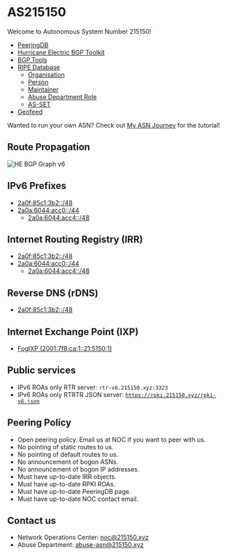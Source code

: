 # AS215150
Welcome to Autonomous System Number 215150!

* [PeeringDB](https://www.peeringdb.com/net/35860)
* [Hurricane Electric BGP Toolkit](https://bgp.he.net/AS215150)
* [BGP.Tools](https://bgp.tools/as/215150)
* [RIPE Database](https://apps.db.ripe.net/db-web-ui/lookup?source=ripe&key=AS215150&type=aut-num)
   * [Organisation](https://apps.db.ripe.net/db-web-ui/lookup?source=ripe&key=ORG-SM511-RIPE&type=organisation)
   * [Person](https://apps.db.ripe.net/db-web-ui/lookup?source=ripe&key=SM40205-RIPE&type=person)
   * [Maintainer](https://apps.db.ripe.net/db-web-ui/lookup?source=ripe&key=MAURIN-MNT&type=mntner)
   * [Abuse Department Role](https://apps.db.ripe.net/db-web-ui/lookup?source=ripe&key=SMAD1-RIPE&type=role)
   * [AS-SET](https://apps.db.ripe.net/db-web-ui/lookup?source=ripe&key=AS215150:AS-MAURIN&type=as-set)
* [Geofeed](https://as.215150.xyz/geofeed.csv)

Wanted to run your own ASN? Check out [My ASN Journey](https://www.animmouse.com/p/my-asn-journey/) for the tutorial!

## Route Propagation
![HE BGP Graph v6](https://bgp.he.net/graphs/as215150-ipv6.svg)

## IPv6 Prefixes
* [2a0f:85c1:3b2::/48](https://apps.db.ripe.net/db-web-ui/lookup?source=ripe&key=2a0f:85c1:3b2::%2F48&type=inet6num)
* [2a0a:6044:acc0::/44](https://apps.db.ripe.net/db-web-ui/lookup?source=ripe&key=2a0a:6044:acc0::%2F44&type=inet6num)
   * [2a0a:6044:acc4::/48](https://apps.db.ripe.net/db-web-ui/lookup?source=ripe&key=2a0a:6044:acc4::%2F48&type=inet6num)

## Internet Routing Registry (IRR)
* [2a0f:85c1:3b2::/48](https://apps.db.ripe.net/db-web-ui/lookup?source=ripe&key=2a0f:85c1:3b2::%2F48AS215150&type=route6)
* [2a0a:6044:acc0::/44](https://apps.db.ripe.net/db-web-ui/lookup?source=ripe&key=2a0a:6044:acc0::%2F44AS215150&type=route6)
   * [2a0a:6044:acc4::/48](https://apps.db.ripe.net/db-web-ui/lookup?source=ripe&key=2a0a:6044:acc4::%2F48AS215150&type=route6)

## Reverse DNS (rDNS)
* [2a0f:85c1:3b2::/48](https://apps.db.ripe.net/db-web-ui/lookup?source=RIPE&key=2.b.3.0.1.c.5.8.f.0.a.2.ip6.arpa&type=domain)

## Internet Exchange Point (IXP)
* [FogIXP (2001:7f8:ca:1::21:5150:1)](https://manager.fogixp.org/customer/detail/431)

## Public services
* IPv6 ROAs only RTR server: `rtr-v6.215150.xyz:3323`
* IPv6 ROAs only RTRTR JSON server: [`https://rpki.215150.xyz/rpki-v6.json`](https://rpki.215150.xyz/rpki-v6.json)

## Peering Policy
* Open peering policy. Email us at NOC if you want to peer with us.
* No pointing of static routes to us.
* No pointing of default routes to us.
* No announcement of bogon ASNs.
* No announcement of bogon IP addresses.
* Must have up-to-date IRR objects.
* Must have up-to-date RPKI ROAs.
* Must have up-to-date PeeringDB page.
* Must have up-to-date NOC contact email.

## Contact us
* Network Operations Center: [noc@215150.xyz](mailto:noc@215150.xyz)
* Abuse Department: [abuse-asn@215150.xyz](mailto:abuse-asn@215150.xyz)